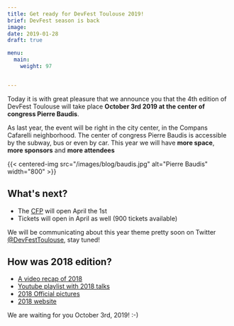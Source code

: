 ```yaml
---
title: Get ready for DevFest Toulouse 2019!
brief: DevFest season is back
image: 
date: 2019-01-28
draft: true

menu:
  main:
    weight: 97


---
```


Today it is with great pleasure that we announce you that the 4th edition of DevFest Toulouse will take place **October 3rd 2019 at the center of congress Pierre Baudis**.

As last year, the event will be right in the city center, in the Compans Cafarelli neighborhood. The center of congress Pierre Baudis is accessible by the subway, bus or even by car. This year we will have **more space**, **more sponsors** and **more attendees**

{{< centered-img src="/images/blog/baudis.jpg" alt="Pierre Baudis" width="800" >}}

## What's next?

* The [CFP](https://conference-hall.io/public/event/HJRThubF4uYPkb7jSUxi) will open April the 1st
* Tickets will open in April as well (900 tickets available)

We will be communicating about this year theme pretty soon on Twitter [@DevFestToulouse](https://twitter.com/DevFestToulouse/), stay tuned!

## How was 2018 edition?

* [A video recap of 2018](https://www.youtube.com/watch?v=ZQGRMJzi6yU)
* [Youtube playlist with 2018 talks](https://www.youtube.com/watch?v=ZQGRMJzi6yU&list=PLuZ_sYdawLiXmCwIYJs7AcBaXmUsVgPMU)
* [2018 Official pictures](https://photos.google.com/share/AF1QipNXrf4emzX-sHvtCLQ6oJOHoTKs-JpNS34QLOQ3J_vQPIwAOS6mA1svo_-EUsLAdA?key=TVY3dlFTMHBkX2tYazR0U0lBTGhJMEpHZWE4UHR3)
* [2018 website](https://2018.devfesttoulouse.fr/)

We are waiting for you October 3rd, 2019! :-)